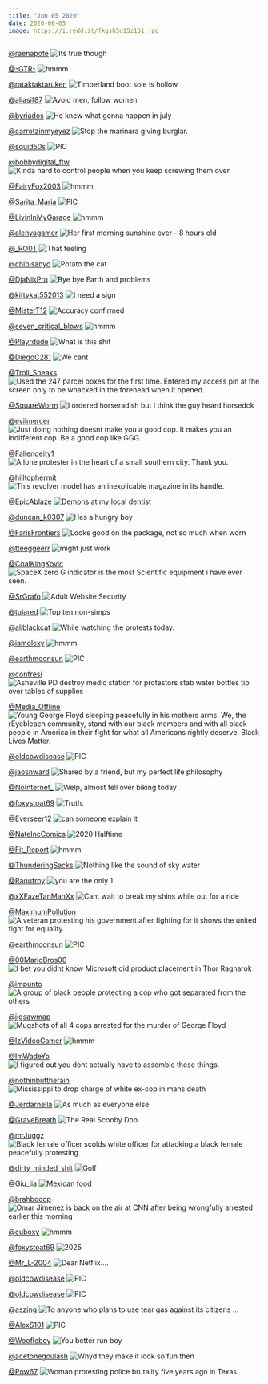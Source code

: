 ```yaml
---
title: "Jun 05 2020"
date: 2020-06-05
image: https://i.redd.it/fkgsh5d15z151.jpg
---
```


<a href="https://www.reddit.com/r/funnysigns/comments/gt5x1d/its_true_though/">@raenapote</a>
<img class="post-img" src="https://i.redd.it/i2e6ikah6t151.jpg" alt="Its true though" title="Its true though" />


<a href="https://www.reddit.com/r/hmmm/comments/gtlqlr/hmmm/">@-GTR-</a>
<img class="post-img" src="https://i.imgur.com/0JjjLq9.png" alt="hmmm" title="hmmm" />


<a href="https://www.reddit.com/r/CrappyDesign/comments/gv8brj/timberland_boot_sole_is_hollow/">@rataktaktaruken</a>
<img class="post-img" src="https://i.redd.it/q6p0bm0xbi251.jpg" alt="Timberland boot sole is hollow" title="Timberland boot sole is hollow" />


<a href="https://www.reddit.com/r/funnysigns/comments/gvbr8m/avoid_men_follow_women/">@aliasif87</a>
<img class="post-img" src="https://i.redd.it/van34pey8j251.jpg" alt="Avoid men, follow women" title="Avoid men, follow women" />


<a href="https://www.reddit.com/r/memes/comments/gwkcme/he_knew_what_gonna_happen_in_july/">@byriados</a>
<img class="post-img" src="https://i.redd.it/5ki0rlat2x251.png" alt="He knew what gonna happen in july" title="He knew what gonna happen in july" />


<a href="https://www.reddit.com/r/funnysigns/comments/gwbq2q/stop_the_marinara_giving_burglar/">@carrotzinmyeyez</a>
<img class="post-img" src="https://i.redd.it/nw1l2drnls251.jpg" alt="Stop the marinara giving burglar." title="Stop the marinara giving burglar." />


<a href="https://www.reddit.com/r/nocontextpics/comments/gssmci/pic/">@squid50s</a>
<img class="post-img" src="https://i.redd.it/rr3hkt6ucp151.jpg" alt="PIC" title="PIC" />


<a href="https://www.reddit.com/r/AdviceAnimals/comments/gul3sw/kinda_hard_to_control_people_when_you_keep/">@bobbydigital_ftw</a>
<img class="post-img" src="https://i.imgflip.com/43kttd.jpg" alt="Kinda hard to control people when you keep screwing them over" title="Kinda hard to control people when you keep screwing them over" />


<a href="https://www.reddit.com/r/hmmm/comments/gsy4pf/hmmm/">@FairyFox2003</a>
<img class="post-img" src="https://i.redd.it/5y9p39dkwq151.jpg" alt="hmmm" title="hmmm" />


<a href="https://www.reddit.com/r/nocontextpics/comments/gvp2kg/pic/">@Sarita_Maria</a>
<img class="post-img" src="https://i.redd.it/ruansxvcan251.jpg" alt="PIC" title="PIC" />


<a href="https://www.reddit.com/r/hmmm/comments/guv5l5/hmmm/">@LivinInMyGarage</a>
<img class="post-img" src="https://i.redd.it/8t44dlj0qd251.jpg" alt="hmmm" title="hmmm" />


<a href="https://www.reddit.com/r/Eyebleach/comments/guih7i/her_first_morning_sunshine_ever_8_hours_old/">@alenyagamer</a>
<img class="post-img" src="https://i.redd.it/f3dfw7i74a251.jpg" alt="Her first morning sunshine ever - 8 hours old" title="Her first morning sunshine ever - 8 hours old" />


<a href="https://www.reddit.com/r/AdviceAnimals/comments/gwjk99/that_feeling/">@_RO0T</a>
<img class="post-img" src="https://i.redd.it/gqlnszk8vw251.png" alt="That feeling" title="That feeling" />


<a href="https://www.reddit.com/r/Eyebleach/comments/gw83ul/potato_the_cat/">@chibisanyo</a>
<img class="post-img" src="https://i.redd.it/76npi0x0ys251.jpg" alt="Potato the cat" title="Potato the cat" />


<a href="https://www.reddit.com/r/memes/comments/gwfasd/bye_bye_earth_and_problems/">@DjaNikPro</a>
<img class="post-img" src="https://i.redd.it/e24ezebvkv251.jpg" alt="Bye bye Earth and problems" title="Bye bye Earth and problems" />


<a href="https://www.reddit.com/r/Funnypics/comments/gwj9aw/i_need_a_sign/">@kittykat552013</a>
<img class="post-img" src="https://i.redd.it/09fcwnbxsw251.jpg" alt="I need a sign" title="I need a sign" />


<a href="https://www.reddit.com/r/AdviceAnimals/comments/gvstpm/accuracy_confirmed/">@MisterT12</a>
<img class="post-img" src="https://i.redd.it/gn0eiqplso251.jpg" alt="Accuracy confirmed" title="Accuracy confirmed" />


<a href="https://www.reddit.com/r/hmmm/comments/gvqppq/hmmm/">@seven_critical_blows</a>
<img class="post-img" src="https://imgur.com/BgsPIca.png" alt="hmmm" title="hmmm" />


<a href="https://www.reddit.com/r/Funnypics/comments/guscs9/what_is_this_shit/">@Playrdude</a>
<img class="post-img" src="https://i.redd.it/x49b9lcjzc251.jpg" alt="What is this shit" title="What is this shit" />


<a href="https://www.reddit.com/r/funnysigns/comments/gtjwet/we_cant/">@DiegoC281</a>
<img class="post-img" src="https://i.redd.it/9y62c5d8lx151.jpg" alt="We cant" title="We cant" />


<a href="https://www.reddit.com/r/CrappyDesign/comments/gt89xu/used_the_247_parcel_boxes_for_the_first_time/">@Troll_Sneaks</a>
<img class="post-img" src="https://i.redd.it/hq88sss71u151.jpg" alt="Used the 247 parcel boxes for the first time. Entered my access pin at the screen only to be whacked in the forehead when it opened." title="Used the 247 parcel boxes for the first time. Entered my access pin at the screen only to be whacked in the forehead when it opened." />


<a href="https://www.reddit.com/r/Funnypics/comments/gsu57t/i_ordered_horseradish_but_i_think_the_guy_heard/">@SquareWorm</a>
<img class="post-img" src="https://i.redd.it/l84t2crhtp151.jpg" alt="I ordered horseradish but I think the guy heard horsedck" title="I ordered horseradish but I think the guy heard horsedck" />


<a href="https://www.reddit.com/r/AdviceAnimals/comments/gv6rg2/just_doing_nothing_doesnt_make_you_a_good_cop_it/">@evilmercer</a>
<img class="post-img" src="https://i.imgur.com/sW3G9PT.jpg" alt="Just doing nothing doesnt make you a good cop. It makes you an indifferent cop. Be a good cop like GGG." title="Just doing nothing doesnt make you a good cop. It makes you an indifferent cop. Be a good cop like GGG." />


<a href="https://www.reddit.com/r/pics/comments/gvsbx3/a_lone_protester_in_the_heart_of_a_small_southern/">@Fallendeity1</a>
<img class="post-img" src="https://i.redd.it/hsrv972slo251.jpg" alt="A lone protester in the heart of a small southern city. Thank you." title="A lone protester in the heart of a small southern city. Thank you." />


<a href="https://www.reddit.com/r/CrappyDesign/comments/gvtb40/this_revolver_model_has_an_inexplicable_magazine/">@hilltophermit</a>
<img class="post-img" src="https://i.redd.it/3wl2kwunyo251.jpg" alt="This revolver model has an inexplicable magazine in its handle." title="This revolver model has an inexplicable magazine in its handle." />


<a href="https://www.reddit.com/r/CrappyDesign/comments/gt0jpc/demons_at_my_local_dentist/">@EpicAblaze</a>
<img class="post-img" src="https://i.redd.it/pqyj7g4fjr151.jpg" alt="Demons at my local dentist" title="Demons at my local dentist" />


<a href="https://www.reddit.com/r/Funnypics/comments/gtq04g/hes_a_hungry_boy/">@duncan_k0307</a>
<img class="post-img" src="https://i.redd.it/qwb98yi250251.jpg" alt="Hes a hungry boy" title="Hes a hungry boy" />


<a href="https://www.reddit.com/r/CrappyDesign/comments/gw7bai/looks_good_on_the_package_not_so_much_when_worn/">@FarisFrontiers</a>
<img class="post-img" src="https://i.redd.it/0go6ayncps251.jpg" alt="Looks good on the package, not so much when worn" title="Looks good on the package, not so much when worn" />


<a href="https://www.reddit.com/r/memes/comments/gvvyd7/might_just_work/">@tteeggeerr</a>
<img class="post-img" src="https://i.redd.it/f74c2aetkp251.jpg" alt="might just work" title="might just work" />


<a href="https://www.reddit.com/r/funny/comments/gtkala/spacex_zero_g_indicator_is_the_most_scientific/">@CoalKingKovic</a>
<img class="post-img" src="https://i.redd.it/0gv67w11gy151.png" alt="SpaceX zero G indicator is the most Scientific equipment i have ever seen." title="SpaceX zero G indicator is the most Scientific equipment i have ever seen." />


<a href="https://www.reddit.com/r/funny/comments/gup65e/adult_website_security/">@SrGrafo</a>
<img class="post-img" src="https://i.redd.it/4qbqyns86c251.jpg" alt="Adult Website Security" title="Adult Website Security" />


<a href="https://www.reddit.com/r/memes/comments/gt72ab/top_ten_nonsimps/">@tulared</a>
<img class="post-img" src="https://i.redd.it/jwi8252ukt151.jpg" alt="Top ten non-simps" title="Top ten non-simps" />


<a href="https://www.reddit.com/r/AdviceAnimals/comments/gvidcf/while_watching_the_protests_today/">@aliblackcat</a>
<img class="post-img" src="https://i.redd.it/9zfwqmopyk251.png" alt="While watching the protests today." title="While watching the protests today." />


<a href="https://www.reddit.com/r/hmmm/comments/gtbfs4/hmmm/">@iamolexy</a>
<img class="post-img" src="https://i.redd.it/zin360l6ev151.jpg" alt="hmmm" title="hmmm" />


<a href="https://www.reddit.com/r/nocontextpics/comments/gv5jg0/pic/">@earthmoonsun</a>
<img class="post-img" src="https://i.redd.it/t07xdstoeh251.jpg" alt="PIC" title="PIC" />


<a href="https://www.reddit.com/r/pics/comments/gvxarx/asheville_pd_destroy_medic_station_for_protestors/">@confresi</a>
<img class="post-img" src="https://i.redd.it/7c2o4u6s3q251.jpg" alt="Asheville PD destroy medic station for protestors stab water bottles  tip over tables of supplies" title="Asheville PD destroy medic station for protestors stab water bottles  tip over tables of supplies" />


<a href="https://www.reddit.com/r/Eyebleach/comments/gvtkq9/young_george_floyd_sleeping_peacefully_in_his/">@Media_Offline</a>
<img class="post-img" src="https://i.imgur.com/T9HDYuf.jpg" alt="Young George Floyd sleeping peacefully in his mothers arms. We, the rEyebleach community, stand with our black members and with all black people in America in their fight for what all Americans rightly deserve. Black Lives Matter." title="Young George Floyd sleeping peacefully in his mothers arms. We, the rEyebleach community, stand with our black members and with all black people in America in their fight for what all Americans rightly deserve. Black Lives Matter." />


<a href="https://www.reddit.com/r/nocontextpics/comments/gugxj5/pic/">@oldcowdisease</a>
<img class="post-img" src="https://i.redd.it/c02ba5wtg9251.jpg" alt="PIC" title="PIC" />


<a href="https://www.reddit.com/r/funnysigns/comments/gsm1qm/shared_by_a_friend_but_my_perfect_life_philosophy/">@jaosnward</a>
<img class="post-img" src="https://i.redd.it/cg5fmv5aum151.jpg" alt="Shared by a friend, but my perfect life philosophy" title="Shared by a friend, but my perfect life philosophy" />


<a href="https://www.reddit.com/r/CrappyDesign/comments/gv0x55/welp_almost_fell_over_biking_today/">@NoInternet_</a>
<img class="post-img" src="https://i.redd.it/tndemjpoif251.jpg" alt="Welp, almost fell over biking today" title="Welp, almost fell over biking today" />


<a href="https://www.reddit.com/r/Funnypics/comments/gsz3fi/truth/">@foxystoat69</a>
<img class="post-img" src="https://i.redd.it/453vqovp5r151.png" alt="Truth." title="Truth." />


<a href="https://www.reddit.com/r/memes/comments/guk1zo/can_someone_explain_it/">@Everseer12</a>
<img class="post-img" src="https://i.redd.it/2my2zdc4pa251.jpg" alt="can someone explain it" title="can someone explain it" />


<a href="https://www.reddit.com/r/funny/comments/gwlfj0/2020_halftime/">@NateIncComics</a>
<img class="post-img" src="https://i.redd.it/0qolv2k4dx251.png" alt="2020 Halftime" title="2020 Halftime" />


<a href="https://www.reddit.com/r/hmmm/comments/gvho9b/hmmm/">@Fit_Report</a>
<img class="post-img" src="https://i.redd.it/mgxfkzzurk251.jpg" alt="hmmm" title="hmmm" />


<a href="https://www.reddit.com/r/memes/comments/gtmqoj/nothing_like_the_sound_of_sky_water/">@ThunderingSacks</a>
<img class="post-img" src="https://i.redd.it/fkgsh5d15z151.jpg" alt="Nothing like the sound of sky water" title="Nothing like the sound of sky water" />


<a href="https://www.reddit.com/r/Funnypics/comments/gubf7g/you_are_the_only_1/">@Raoufroy</a>
<img class="post-img" src="https://i.redd.it/ekt9otyic7251.jpg" alt="you are the only 1" title="you are the only 1" />


<a href="https://www.reddit.com/r/CrappyDesign/comments/gu32t1/cant_wait_to_break_my_shins_while_out_for_a_ride/">@xXFazeTanManXx</a>
<img class="post-img" src="https://i.redd.it/xwa3nho3y4251.jpg" alt="Cant wait to break my shins while out for a ride" title="Cant wait to break my shins while out for a ride" />


<a href="https://www.reddit.com/r/pics/comments/gu5pqj/a_veteran_protesting_his_government_after/">@MaximumPollution</a>
<img class="post-img" src="https://i.redd.it/4puwgxn9o5251.jpg" alt="A veteran protesting his government after fighting for it shows the united fight for equality." title="A veteran protesting his government after fighting for it shows the united fight for equality." />


<a href="https://www.reddit.com/r/nocontextpics/comments/gwe0gh/pic/">@earthmoonsun</a>
<img class="post-img" src="https://i.redd.it/ahe3o2b52v251.jpg" alt="PIC" title="PIC" />


<a href="https://www.reddit.com/r/Funnypics/comments/gwasmd/i_bet_you_didnt_know_microsoft_did_product/">@00MarioBros00</a>
<img class="post-img" src="https://i.redd.it/3mnbrllmtt251.png" alt="I bet you didnt know Microsoft did product placement in Thor Ragnarok" title="I bet you didnt know Microsoft did product placement in Thor Ragnarok" />


<a href="https://www.reddit.com/r/pics/comments/gtb0jq/a_group_of_black_people_protecting_a_cop_who_got/">@impunto</a>
<img class="post-img" src="https://i.redd.it/shx0vo887v151.jpg" alt="A group of black people protecting a cop who got separated from the others" title="A group of black people protecting a cop who got separated from the others" />


<a href="https://www.reddit.com/r/pics/comments/gw5iyo/mugshots_of_all_4_cops_arrested_for_the_murder_of/">@jigsawmap</a>
<img class="post-img" src="https://i.redd.it/7aoipuu96s251.jpg" alt="Mugshots of all 4 cops arrested for the murder of George Floyd" title="Mugshots of all 4 cops arrested for the murder of George Floyd" />


<a href="https://www.reddit.com/r/hmmm/comments/gtvr6p/hmmm/">@IzVideoGamer</a>
<img class="post-img" src="https://i.redd.it/j9fc9o2pf2251.png" alt="hmmm" title="hmmm" />


<a href="https://www.reddit.com/r/funny/comments/gvscn6/i_figured_out_you_dont_actually_have_to_assemble/">@ImWadeYo</a>
<img class="post-img" src="https://i.redd.it/fhsn8112mo251.jpg" alt="I figured out you dont actually have to assemble these things." title="I figured out you dont actually have to assemble these things." />


<a href="https://www.reddit.com/r/AdviceAnimals/comments/gtmqbf/mississippi_to_drop_charge_of_white_excop_in_mans/">@nothinbuttherain</a>
<img class="post-img" src="https://i.imgur.com/w6cwD33.png" alt="Mississippi to drop charge of white ex-cop in mans death" title="Mississippi to drop charge of white ex-cop in mans death" />


<a href="https://www.reddit.com/r/AdviceAnimals/comments/gsrmcb/as_much_as_everyone_else/">@Jerdarnella</a>
<img class="post-img" src="https://i.redd.it/m6mp3srv0p151.png" alt="As much as everyone else" title="As much as everyone else" />


<a href="https://www.reddit.com/r/Eyebleach/comments/gusuc5/the_real_scooby_doo/">@GraveBreath</a>
<img class="post-img" src="https://i.redd.it/t2th8duy3d251.jpg" alt="The Real Scooby Doo" title="The Real Scooby Doo" />


<a href="https://www.reddit.com/r/pics/comments/gum7d9/black_female_officer_scolds_white_officer_for/">@mrJuggz</a>
<img class="post-img" src="https://i.redd.it/l8hg6my9db251.jpg" alt="Black female officer scolds white officer for attacking a black female peacefully protesting" title="Black female officer scolds white officer for attacking a black female peacefully protesting" />


<a href="https://www.reddit.com/r/funnysigns/comments/guidwo/golf/">@dirty_minded_shit</a>
<img class="post-img" src="https://i.redd.it/4bzat1o03a251.jpg" alt="Golf" title="Golf" />


<a href="https://www.reddit.com/r/funnysigns/comments/gtxu8m/mexican_food/">@Giu_lia</a>
<img class="post-img" src="https://i.redd.it/3y6aoatfcz151.jpg" alt="Mexican food" title="Mexican food" />


<a href="https://www.reddit.com/r/pics/comments/gstlby/omar_jimenez_is_back_on_the_air_at_cnn_after/">@brahbocop</a>
<img class="post-img" src="https://i.redd.it/fxvjkyirnp151.jpg" alt="Omar Jimenez is back on the air at CNN after being wrongfully arrested earlier this morning" title="Omar Jimenez is back on the air at CNN after being wrongfully arrested earlier this morning" />


<a href="https://www.reddit.com/r/hmmm/comments/gu9mog/hmmm/">@cuboxy</a>
<img class="post-img" src="https://i.redd.it/2rhwqmjhs6251.jpg" alt="hmmm" title="hmmm" />


<a href="https://www.reddit.com/r/Funnypics/comments/gu42k9/2025/">@foxystoat69</a>
<img class="post-img" src="https://i.redd.it/fricawwv75251.png" alt="2025" title="2025" />


<a href="https://www.reddit.com/r/memes/comments/gsyl86/dear_netflix/">@Mr_L-2004</a>
<img class="post-img" src="https://i.redd.it/ru6ywwev0r151.png" alt="Dear Netflix...." title="Dear Netflix...." />


<a href="https://www.reddit.com/r/nocontextpics/comments/gw2hzc/pic/">@oldcowdisease</a>
<img class="post-img" src="https://i.redd.it/dsfp5nh8er251.jpg" alt="PIC" title="PIC" />


<a href="https://www.reddit.com/r/nocontextpics/comments/guu7mg/pic/">@oldcowdisease</a>
<img class="post-img" src="https://i.redd.it/0guguxyrgd251.jpg" alt="PIC" title="PIC" />


<a href="https://www.reddit.com/r/AdviceAnimals/comments/gvx9iq/to_anyone_who_plans_to_use_tear_gas_against_its/">@aszing</a>
<img class="post-img" src="https://i.redd.it/urvvs8pf3q251.jpg" alt="To anyone who plans to use tear gas against its citizens ..." title="To anyone who plans to use tear gas against its citizens ..." />


<a href="https://www.reddit.com/r/nocontextpics/comments/gtxj2t/pic/">@AlexS101</a>
<img class="post-img" src="https://i.imgur.com/oflgW8x.jpg" alt="PIC" title="PIC" />


<a href="https://www.reddit.com/r/memes/comments/guf4l9/you_better_run_boy/">@Woofleboy</a>
<img class="post-img" src="https://i.redd.it/0j98zclsp8251.jpg" alt="You better run boy" title="You better run boy" />


<a href="https://www.reddit.com/r/CrappyDesign/comments/gsjhq8/whyd_they_make_it_look_so_fun_then/">@acetonegoulash</a>
<img class="post-img" src="https://i.redd.it/vli4cjmvyl151.jpg" alt="Whyd they make it look so fun then" title="Whyd they make it look so fun then" />


<a href="https://www.reddit.com/r/pics/comments/gsx24e/woman_protesting_police_brutality_five_years_ago/">@Pow67</a>
<img class="post-img" src="https://i.redd.it/2lzw4zpgmq151.jpg" alt="Woman protesting police brutality five years ago in Texas." title="Woman protesting police brutality five years ago in Texas." />


